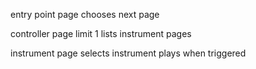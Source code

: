 entry point page
  chooses next page

controller page
  limit 1
  lists instrument pages

instrument page
  selects instrument
  plays when triggered



